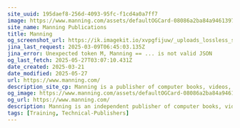 ```yaml
---
site_uuid: 195daef8-256d-4093-95fc-f1cd4a0a7ff7
image: https://www.manning.com/assets/defaultOGCard-08086a2ba84a94613971a17812a34881.png
site_name: Manning Publications
title: Manning
og_screenshot_url: https://ik.imagekit.io/xvpgfijuw/_uploads_lossless_screenshots_20250527_Manning_Press_og_screenshot.jpeg
jina_last_request: 2025-03-09T06:45:03.135Z
jina_error: Unexpected token M, Manning == ... is not valid JSON
og_last_fetch: 2025-05-27T03:07:10.431Z
date_created: 2025-03-21
date_modified: 2025-05-27
url: https://www.manning.com/
description_site_cp: Manning is a publisher of computer books, videos, and projects for software developers, engineers, architects, system administrators, managers and all who are professionally involved with the computer business. We also publish for students and young programmers, including occasionally for children. We are an entirely virtual organization based on Shelter Island, New York, with many staff working from far-flung places like Manila and Zagreb.
og_image: https://www.manning.com/assets/defaultOGCard-08086a2ba84a94613971a17812a34881.png
og_url: https://www.manning.com/
description: Manning is an independent publisher of computer books, videos, and courses.
tags: [Training, Technical-Publishers]
---
```


